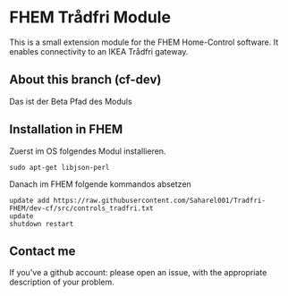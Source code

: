 
# FHEM Trådfri Module

This is a small extension module for the FHEM Home-Control software. It enables connectivity to an IKEA Trådfri gateway.

## About this branch (cf-dev)
Das ist der Beta Pfad des Moduls

## Installation in FHEM
Zuerst im OS folgendes Modul installieren.
```
sudo apt-get libjson-perl
```

Danach im FHEM folgende kommandos absetzen
```
update add https://raw.githubusercontent.com/Saharel001/Tradfri-FHEM/dev-cf/src/controls_tradfri.txt
update
shutdown restart
```

## Contact me

If you've a github account: please open an issue, with the appropriate description of your problem.
